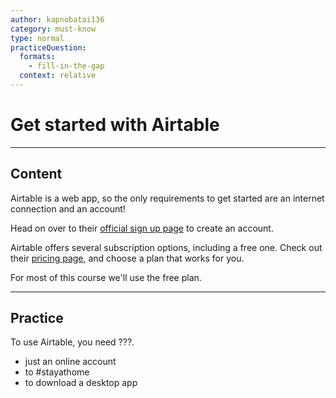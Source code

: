 ```yaml
---
author: kapnobatai136
category: must-know
type: normal
practiceQuestion:
  formats:
    - fill-in-the-gap
  context: relative
---
```


# Get started with Airtable


---

## Content

Airtable is a web app, so the only requirements to get started are an internet connection and an account!

Head on over to their [official sign up page](https://airtable.com/signup) to create an account.

Airtable offers several subscription options, including a free one. Check out their [pricing page](https://airtable.com/pricing), and choose a plan that works for you.

For most of this course we'll use the free plan.


---

## Practice

To use Airtable, you need ???.

- just an online account
- to #stayathome
- to download a desktop app
